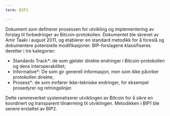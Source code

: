 ```yaml
---
term: BIP1

---
```

Dokument som definerer prosessen for utvikling og implementering av forslag til forbedringer av Bitcoin-protokollen. Dokumentet ble skrevet av Amir Taaki i august 2011, og etablerer en standard metodikk for å foreslå og dokumentere potensielle modifikasjoner. BIP-forslagene klassifiseres deretter i tre kategorier:


- Standards Track*: de som gjelder direkte endringer i Bitcoin-protokollen og dens interoperabilitet;
- Informative*: De som gir generell informasjon, men som ikke påvirker protokollen direkte;
- Prosess*: de som innfører ikke-tekniske endringer, for eksempel prosedyrer og retningslinjer.

Dette rammeverket systematiserer utviklingen av Bitcoin for å sikre en koordinert og transparent tilnærming til utviklingen. Metodikken i BIP1 ble senere erstattet av BIP2.